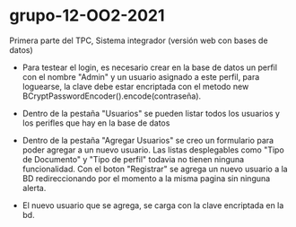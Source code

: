 # grupo-12-OO2-2021
Primera parte del TPC, Sistema integrador (versión web con bases de datos)

- Para testear el login, es necesario crear en la base de datos un perfil con el nombre "Admin" y un usuario asignado a este perfil, 
para loguearse, la clave debe estar encriptada con el metodo new BCryptPasswordEncoder().encode(contraseña).

- Dentro de la pestaña "Usuarios" se pueden listar todos los usuarios y los perifles que hay en la base de datos

- Dentro de la pestaña "Agregar Usuarios" se creo un formulario para poder agregar a un nuevo usuario. Las listas desplegables como "Tipo de Documento" y "Tipo de perfil" todavia no tienen ninguna funcionalidad. Con el boton "Registrar" se agrega un nuevo usuario a la BD redireccionando por el momento a la misma pagina sin ninguna alerta.

- El nuevo usuario que se agrega, se carga con la clave encriptada en la bd.
